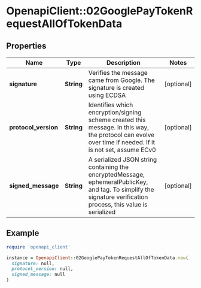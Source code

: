 # OpenapiClient::02GooglePayTokenRequestAllOfTokenData

## Properties

| Name | Type | Description | Notes |
| ---- | ---- | ----------- | ----- |
| **signature** | **String** | Verifies the message came from Google. The signature is created using ECDSA | [optional] |
| **protocol_version** | **String** | Identifies which encryption/signing scheme created this message. In this way, the protocol can evolve over time if needed. If it is not set, assume ECv0 | [optional] |
| **signed_message** | **String** | A serialized JSON string containing the encryptedMessage, ephemeralPublicKey, and tag. To simplify the signature verification process, this value is serialized | [optional] |

## Example

```ruby
require 'openapi_client'

instance = OpenapiClient::02GooglePayTokenRequestAllOfTokenData.new(
  signature: null,
  protocol_version: null,
  signed_message: null
)
```

